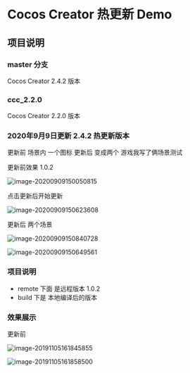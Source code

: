 # Cocos Creator 热更新 Demo
## 项目说明

### master 分支

Cocos Creator 2.4.2 版本

### ccc_2.2.0

Cocos Creator 2.2.0 版本



### 2020年9月9日更新 2.4.2 热更新版本

更新前  场景内 一个图标  更新后 变成两个  游戏我写了俩场景测试 

更新前效果 1.0.2

![image-20200909150050815](README/image-20200909150050815.png)

点击更新后开始更新

![image-20200909150623608](README/image-20200909150623608.png)



更新后 两个场景



![image-20200909150840728](README/image-20200909150840728.png)



![image-20200909150649561](README/image-20200909150649561.png)







### 项目说明

- remote 下面 是远程版本 1.0.2
- build 下是 本地编译后的版本

### 效果展示

更新前

![image-20191105161845855](README/image-20191105161845855.png)

![image-20191105161858500](README/image-20191105161858500.png)
